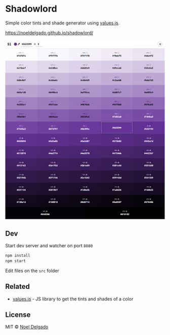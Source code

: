 # Shadowlord

Simple color tints and shade generator using [values.js](https://github.com/noeldelgado/values.js).

https://noeldelgado.github.io/shadowlord/

![sample](assets/img/screen-shot.png)

## Dev
Start dev server and watcher on port `8080`

```sh
npm install
npm start
```
Edit files on the `src` folder

## Related
- [values.js](https://github.com/noeldelgado/values.js) - JS library to get the tints and shades of a color

## License
MIT © [Noel Delgado](https://pixelia.me/)
